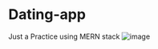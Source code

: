 # Dating-app
Just a Practice using MERN stack
![image](https://github.com/Nareash20010150/Dating-app/assets/102378093/92fbde33-6dd5-4f0b-85c5-c177178f670e)
